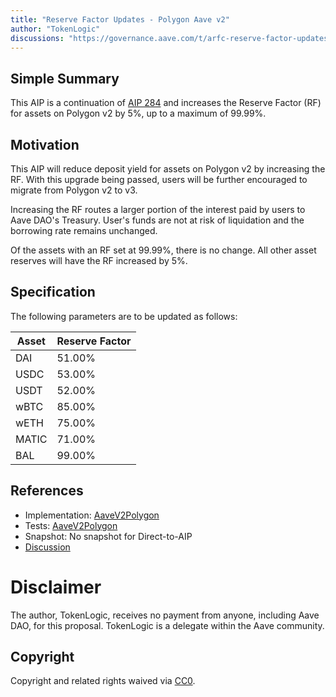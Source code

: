 ```yaml
---
title: "Reserve Factor Updates - Polygon Aave v2"
author: "TokenLogic"
discussions: "https://governance.aave.com/t/arfc-reserve-factor-updates-polygon-aave-v2/13937/5"
---
```


## Simple Summary

This AIP is a continuation of [AIP 284](https://app.aave.com/governance/proposal/284/) and increases the Reserve Factor (RF) for assets on Polygon v2 by 5%, up to a maximum of 99.99%.

## Motivation

This AIP will reduce deposit yield for assets on Polygon v2 by increasing the RF. With this upgrade being passed, users will be further encouraged to migrate from Polygon v2 to v3.

Increasing the RF routes a larger portion of the interest paid by users to Aave DAO's Treasury. User's funds are not at risk of liquidation and the borrowing rate remains unchanged.

Of the assets with an RF set at 99.99%, there is no change. All other asset reserves will have the RF increased by 5%.

## Specification

The following parameters are to be updated as follows:

| Asset | Reserve Factor |
| ----- | -------------- |
| DAI   | 51.00%         |
| USDC  | 53.00%         |
| USDT  | 52.00%         |
| wBTC  | 85.00%         |
| wETH  | 75.00%         |
| MATIC | 71.00%         |
| BAL   | 99.00%         |

## References

- Implementation: [AaveV2Polygon](https://github.com/bgd-labs/aave-proposals-v3/blob/main/src/20231124_AaveV2Polygon_ReserveFactorUpdatesPolygonAaveV2/AaveV2Polygon_ReserveFactorUpdatesPolygonAaveV2_20231124.sol)
- Tests: [AaveV2Polygon](https://github.com/bgd-labs/aave-proposals-v3/blob/main/src/20231124_AaveV2Polygon_ReserveFactorUpdatesPolygonAaveV2/AaveV2Polygon_ReserveFactorUpdatesPolygonAaveV2_20231124.t.sol)
- Snapshot: No snapshot for Direct-to-AIP
- [Discussion](https://governance.aave.com/t/arfc-reserve-factor-updates-polygon-aave-v2/13937/5)

# Disclaimer

The author, TokenLogic, receives no payment from anyone, including Aave DAO, for this proposal. TokenLogic is a delegate within the Aave community.

## Copyright

Copyright and related rights waived via [CC0](https://creativecommons.org/publicdomain/zero/1.0/).
